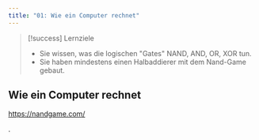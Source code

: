 ```yaml
---
title: "01: Wie ein Computer rechnet"
---
```


> [!success] Lernziele
> 
> - Sie wissen, was die logischen "Gates" NAND, AND, OR, XOR tun.
> - Sie haben mindestens einen Halbaddierer mit dem Nand-Game gebaut.

## Wie ein Computer rechnet

https://nandgame.com/

.